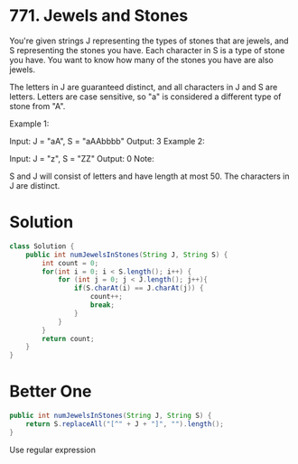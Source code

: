 # 771. Jewels and Stones
You're given strings J representing the types of stones that are jewels, and S representing the stones you have.  Each character in S is a type of stone you have.  You want to know how many of the stones you have are also jewels.

The letters in J are guaranteed distinct, and all characters in J and S are letters. Letters are case sensitive, so "a" is considered a different type of stone from "A".

Example 1:

Input: J = "aA", S = "aAAbbbb"
Output: 3
Example 2:

Input: J = "z", S = "ZZ"
Output: 0
Note:

S and J will consist of letters and have length at most 50.
The characters in J are distinct.

# Solution
```Java 
class Solution {
    public int numJewelsInStones(String J, String S) {
        int count = 0;
        for(int i = 0; i < S.length(); i++) {
            for (int j = 0; j < J.length(); j++){
                if(S.charAt(i) == J.charAt(j)) {
                    count++;
                    break;
                }
            }
        }
        return count;
    }
}
```

# Better One
```Java
public int numJewelsInStones(String J, String S) {
    return S.replaceAll("[^" + J + "]", "").length();
}
```
Use regular expression
